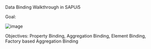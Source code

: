 Data Binding Walkthrough in SAPUi5

Goal:

![image](https://user-images.githubusercontent.com/94227547/210345306-dd6d3330-3e30-40a2-a292-98dd24e2f27b.png)

Objectives:
Property Binding, 
Aggregation Binding,
Element Binding,
Factory based Aggregation Binding
